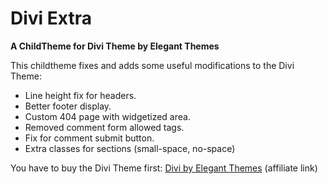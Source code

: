 # Divi Extra

__A ChildTheme for Divi Theme by Elegant Themes__

This childtheme fixes and adds some useful modifications to the Divi Theme:

- Line height fix for headers.
- Better footer display.
- Custom 404 page with widgetized area.
- Removed comment form allowed tags.
- Fix for comment submit button.
- Extra classes for sections (small-space, no-space)

You have to buy the Divi Theme first: <a href="http://surbma.com/go/elegantthemes/" target="_blank">Divi by Elegant Themes</a> (affiliate link)
